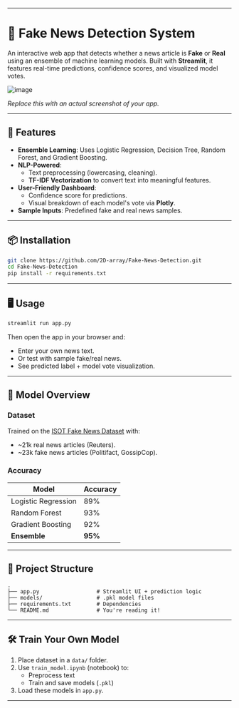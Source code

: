 

---

# 📰 Fake News Detection System

An interactive web app that detects whether a news article is **Fake** or **Real** using an ensemble of machine learning models. Built with **Streamlit**, it features real-time predictions, confidence scores, and visualized model votes.

![image](https://github.com/user-attachments/assets/497ff4db-7f78-44f4-a2a9-8ca8acbb1308)

*Replace this with an actual screenshot of your app.*

---

## 🚀 Features

- **Ensemble Learning**: Uses Logistic Regression, Decision Tree, Random Forest, and Gradient Boosting.
- **NLP-Powered**:  
  - Text preprocessing (lowercasing, cleaning).
  - **TF-IDF Vectorization** to convert text into meaningful features.
- **User-Friendly Dashboard**:
  - Confidence score for predictions.
  - Visual breakdown of each model's vote via **Plotly**.
- **Sample Inputs**: Predefined fake and real news samples.

---

## 📦 Installation

```bash
git clone https://github.com/2D-array/Fake-News-Detection.git
cd Fake-News-Detection
pip install -r requirements.txt
```

---

## 🖥️ Usage

```bash
streamlit run app.py
```

Then open the app in your browser and:
- Enter your own news text.
- Or test with sample fake/real news.
- See predicted label + model vote visualization.

---

## 🧠 Model Overview

### Dataset
Trained on the [ISOT Fake News Dataset](https://www.kaggle.com/datasets/emineyetm/fake-news-detection-dataset) with:
- ~21k real news articles (Reuters).
- ~23k fake news articles (Politifact, GossipCop).

### Accuracy
| Model                | Accuracy |
|----------------------|----------|
| Logistic Regression  | 89%      |
| Random Forest        | 93%      |
| Gradient Boosting    | 92%      |
| **Ensemble**         | **95%**  |

---

## 📁 Project Structure

```
.
├── app.py                  # Streamlit UI + prediction logic
├── models/                 # .pkl model files
├── requirements.txt        # Dependencies
└── README.md               # You're reading it!
```

---

## 🛠️ Train Your Own Model

1. Place dataset in a `data/` folder.
2. Use `train_model.ipynb` (notebook) to:
   - Preprocess text
   - Train and save models (`.pkl`)
3. Load these models in `app.py`.

---
